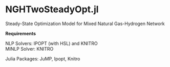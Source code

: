 # NGHTwoSteadyOpt.jl
Steady-State Optimization Model for Mixed Natural Gas-Hydrogen Network

**Requirements**

NLP Solvers: IPOPT (with HSL) and KNITRO  
MINLP Solver: KNITRO

Julia Packages: JuMP, Ipopt, Knitro
